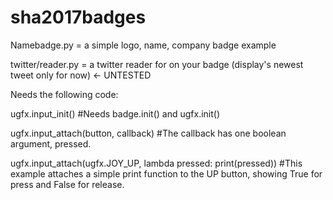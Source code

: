 # sha2017badges

Namebadge.py = a simple logo, name, company badge example

twitter/reader.py = a twitter reader for on your badge (display's newest tweet only for now) <- UNTESTED

Needs the following code:

ugfx.input_init() #Needs badge.init() and ugfx.init()

ugfx.input_attach(button, callback) #The callback has one boolean argument, pressed.

ugfx.input_attach(ugfx.JOY_UP, lambda pressed: print(pressed)) #This example attaches a simple print function to the UP button, showing True for press and False for release.
